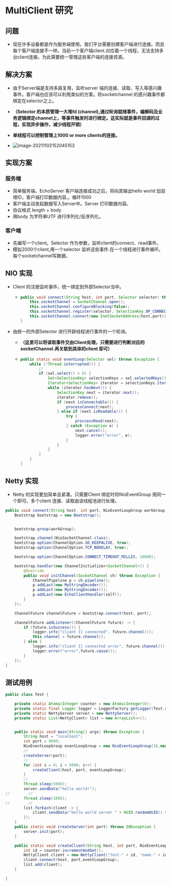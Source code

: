 # MultiClient 研究



## 问题

- 现在许多设备都是作为服务端使用。我们平台需要创建客户端进行连接。而且每个客户端连接不一样。当前一个客户端client.对应着一个线程，无法支持多台client连接。为此需要统一管理这些客户端的连接资源。



## 解决方案

- 由于Server端是支持多路复用，监听server 端的连接、读取、写入等感兴趣事件。客户端也应该可以利用类似的方案。将socketchannel 的感兴趣事件都绑定在selector之上。
- **（Selector 的本质管理一大堆fd (channel),通过轮询就绪事件，编解码及业务逻辑绑定channel上，等事件触发时进行绑定。这实际就是事件回调的过程，实现异步操作，减少线程开销）**
- **单线程可以控制管理上1000 or more clients的连接。**

- ![image-20211102152045153](D:/stander-doc/images/Untitled/image-20211102152045153.png)



## 实现方案

### 服务端

- 简单服务端，EchoServer  客户端连接成功之后，将向其输出hello world 加自增ID，客户端打印数据内容,。循环1000
- 客户端主动发起数据写入Server中。Server 打印数据内容。
- 协议格式 length + body
- 用body 为字符串UTF 进行序列化/反序列化。

### 客户端

- 先编写一个client。Selector 作为参数，监听client的connect、read事件。
- 模拟2000个client,用一个selector 监听这些事件.在一个线程进行事件循环。每个socketchannel写数据。

## NIO 实现

- Client 的注册监听事件，统一绑定到外部Selector当中。

  - ```java
    public void connect(String host, int port, Selector selector) throws IOException {
        this.socketChannel = SocketChannel.open();
        this.socketChannel.configureBlocking(false);
        this.socketChannel.register(selector, SelectionKey.OP_CONNECT | SelectionKey.OP_READ);
        this.socketChannel.connect(new InetSocketAddress(host,port));
    }
    ```

- 由统一的外部Selector 进行开辟线程进行事件的一个轮询。

  - **（这里可以将读取事件交由Client处理，只需要进行判断对应的socketChannel.再关联到具体的client 即可）**

  - ```java
    public static void eventLoop(Selector sel) throws Exception {
        while (!Thread.interrupted()) {
            //
            if (sel.select() > 0) {
                Set<SelectionKey> selectionKeys = sel.selectedKeys();
                Iterator<SelectionKey> iterator = selectionKeys.iterator();
                while (iterator.hasNext()) {
                    SelectionKey next = iterator.next();
                    iterator.remove();
                    if (next.isConnectable()) {
                        processConnect(next);
                    } else if (next.isReadable()) {
                        try {
                            proccessRead(next);
                        } catch (Exception e) {
                            next.cancel();
                            logger.error("error", e);
                        }
                    }
                }
            }
        }
    }
    ```

## Netty 实现

- Netty 的实现更加简单且紧凑。只需要Client 绑定时将NioEventGroup 用同一个即可。多个client 连接、读取由该线程池进行处理。

```JAVA
public void connect(String host, int port, NioEventLoopGroup workGroup) {
    Bootstrap bootstrap = new Bootstrap();


    bootstrap.group(workGroup);

    bootstrap.channel(NioSocketChannel.class);
    bootstrap.option(ChannelOption.SO_KEEPALIVE, true);
    bootstrap.option(ChannelOption.TCP_NODELAY, true);

    bootstrap.option(ChannelOption.CONNECT_TIMEOUT_MILLIS, 10000);

    bootstrap.handler(new ChannelInitializer<SocketChannel>() {
        @Override
        public void initChannel(SocketChannel ch) throws Exception {
            ChannelPipeline p = ch.pipeline();
            p.addLast(new MyStringDecoder());
            p.addLast(new MyStringEncoder());
            p.addLast(new EchoClientHandler(self));
        }
    });

    ChannelFuture channelFuture = bootstrap.connect(host, port);

    channelFuture.addListener((ChannelFuture future) -> {
        if (future.isSuccess()) {
            logger.info("client {} connected", future.channel());
            this.channel = future.channel();
        } else {
            logger.info("client {} connected error", future.channel());
            logger.error("error",future.cause());
        }
    });
}
```

## 测试用例

```java
public class Test {

    private static AtomicInteger counter = new AtomicInteger(0);
    private static final Logger logger = LoggerFactory.getLogger(Test.class);
    private static NettyServer server = new NettyServer();
    private static List<NettyClient> list = new ArrayList<>();


    public static void main(String[] args) throws Exception {
        String host = "localhost";
        int port = 9090;
        NioEventLoopGroup eventLoopGroup = new NioEventLoopGroup(16,new DefaultThreadFactory("client-worker-group"));
        //
        createServer(port);
        //
        for (int i = 0; i < 5000; i++) {
            createClient(host, port, eventLoopGroup);
        }
        //
        Thread.sleep(5000);
        server.sendData("hello world!");
//        //
        Thread.sleep(1000);
//        //
        list.forEach(client -> {
            client.sendData("hello world server " + UUID.randomUUID().toString());
        });
    }
    public static void createServer(int port) throws IOException {
        server.init(port);
    }

    public static void createClient(String host, int port, NioEventLoopGroup eventLoopGroup) throws IOException {
        int id = counter.incrementAndGet();
        NettyClient client = new NettyClient("test-" + id, "name-" + id);
        client.connect(host, port,eventLoopGroup);
        list.add(client);
    }

}
```



